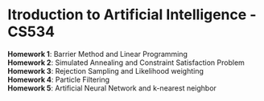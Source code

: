 Itroduction to Artificial Intelligence - CS534
============

**Homework 1**: Barrier Method and Linear Programming  
**Homework 2**: Simulated Annealing and Constraint Satisfaction Problem  
**Homework 3**: Rejection Sampling and Likelihood weighting  
**Homework 4**: Particle Filtering  
**Homework 5**: Artificial Neural Network and k-nearest neighbor  


